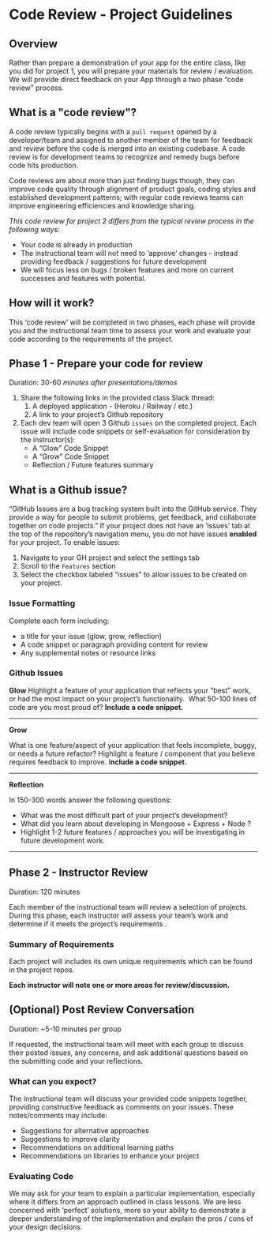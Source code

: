 # Code Review - Project Guidelines

## Overview

Rather than prepare a demonstration of your app for the entire class, like you did for project 1, you will prepare your materials for review / evaluation. We will provide direct feedback on your App through a two phase “code review” process.

## What is a "code review"?

A code review typically begins with a `pull request` opened by a developer/team and assigned to another member of the team for feedback and review before the code is merged into an existing codebase. A code review is for development teams to recognize and remedy bugs before code hits production.

Code reviews are about more than just finding bugs though, they can improve code quality through alignment of product goals, coding styles and established development patterns; with regular code reviews teams can improve engineering efficiencies and knowledge sharing.

*This code review for project 2 differs from the typical review process in the following ways:*

- Your code is already in production
- The instructional team will not need to ‘approve’ changes - instead providing feedback / suggestions for future development
- We will focus less on bugs / broken features and more on current successes and features with potential.

## How will it work?

This ‘code review’ will be completed in two phases, each phase will provide you and the instructional team time to assess your work and evaluate your code according to the requirements of the project.

## Phase 1 - Prepare your code for review

Duration: 30-60 *minutes after presentations/demos*

1. Share the following links in the provided class Slack thread:
    1. A deployed application - (Heroku / Railway / etc.)
    2. A link to your project’s Github repository
2. Each dev team will open 3 Github `issues` on the completed project. 
Each issue will include code snippets or self-evaluation for consideration by the instructor(s):
    - A “Glow” Code Snippet
    - A “Grow” Code Snippet
    - Reflection / Future features summary

## What is a Github issue?

“GitHub Issues are a bug tracking system built into the GitHub service. They provide a way for people to submit problems, get feedback, and collaborate together on code projects.” 
If your project does not have an ‘issues’ tab at the top of the repository’s navigation menu, you do not have issues **enabled** for your project. To enable issues:

1. Navigate to your GH project and select the settings tab
2. Scroll to the `Features` section
3. Select the checkbox labeled “issues” to allow issues to be created on your project.

### Issue Formatting

Complete each form including:

- a title for your issue (glow, grow, reflection)
- A code snippet or paragraph providing content for review
- Any supplemental notes or resource links

### Github Issues

**Glow**
Highlight a feature of your application that reflects your “best” work, or had the most impact on your project’s functionality.  What 50-100 lines of code are you most proud of? **Include a code snippet.**

---

**Grow**

What is one feature/aspect of your application that feels incomplete, buggy, or needs a future refactor? Highlight a feature / component that you believe requires feedback to improve. I**nclude a code snippet.**

---

**Reflection**

In 150-300 words answer the following questions:

- What was the most difficult part of your project’s development?
- What did you learn about developing in Mongoose + Express + Node ?
- Highlight 1-2 future features / approaches you will be investigating in future development work.

---

## Phase 2 - Instructor Review

Duration: 120 minutes

Each member of the instructional team will review a selection of projects. During this phase, each instructor will assess your team’s work and determine if it meets the project’s requirements .


### Summary of Requirements

Each project will includes its own unique requirements which can be found in the project repos. 

**Each instructor will note one or more areas for review/discussion.**


## (Optional) Post Review Conversation

Duration:  ~5-10 minutes per group 

If requested, the instructional team will meet with each group to discuss their posted issues, any concerns, and ask additional questions based on the submitting code and your reflections.

### What can you expect?

The instructional team will discuss your provided code snippets together, providing constructive feedback as comments on your issues. These notes/comments may include:

- Suggestions for alternative approaches
- Suggestions to improve clarity
- Recommendations on additional learning paths
- Recommendations on libraries to enhance your project

### Evaluating Code

We may ask for your team to explain a particular implementation, especially where it differs from an approach outlined in class lessons. We are less concerned with ‘perfect’ solutions, more so your ability to demonstrate a deeper understanding of the implementation and explain the pros / cons of your design decisions.
